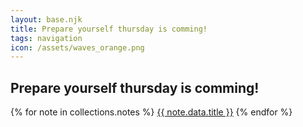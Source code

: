 ```yaml
---
layout: base.njk
title: Prepare yourself thursday is comming!
tags: navigation
icon: /assets/waves_orange.png
---
```


## Prepare yourself thursday is comming!

{% for note in collections.notes %}
<a href="{{ note.url }}">{{ note.data.title }}</a>
{% endfor %}